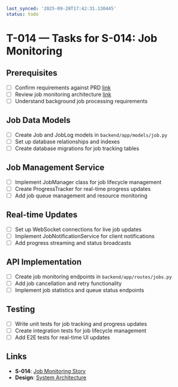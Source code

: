 ```yaml
last_synced: '2025-09-28T17:42:31.130445'
status: todo
```

# T-014 — Tasks for S-014: Job Monitoring

## Prerequisites
- [ ] Confirm requirements against PRD [link](../../docs/product/osint-platform.md)
- [ ] Review job monitoring architecture [link](../../docs/design/osint-platform.md)
- [ ] Understand background job processing requirements

## Job Data Models
- [ ] Create Job and JobLog models in `backend/app/models/job.py`
- [ ] Set up database relationships and indexes
- [ ] Create database migrations for job tracking tables

## Job Management Service
- [ ] Implement JobManager class for job lifecycle management
- [ ] Create ProgressTracker for real-time progress updates
- [ ] Add job queue management and resource monitoring

## Real-time Updates
- [ ] Set up WebSocket connections for live job updates
- [ ] Implement JobNotificationService for client notifications
- [ ] Add progress streaming and status broadcasts

## API Implementation
- [ ] Create job monitoring endpoints in `backend/app/routes/jobs.py`
- [ ] Add job cancellation and retry functionality
- [ ] Implement job statistics and queue status endpoints

## Testing
- [ ] Write unit tests for job tracking and progress updates
- [ ] Create integration tests for job lifecycle management
- [ ] Add E2E tests for real-time UI updates

## Links
- **S-014**: [Job Monitoring Story](../stories/S-014-job-monitoring.md)
- **Design**: [System Architecture](../../docs/design/osint-platform.md)
